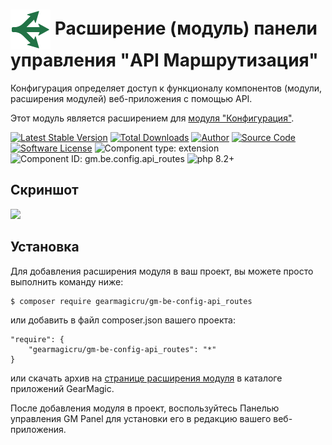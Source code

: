 # <img src="https://raw.githubusercontent.com/gearmagicru/gm-be-config-api_routes/refs/heads/master/assets/images/icon.svg" width="64px" height="64px" align="absmiddle"> Расширение (модуль) панели управления "API Маршрутизация"

Конфигурация определяет доступ к функционалу компонентов (модули, расширения модулей) веб-приложения с помощью API.

Этот модуль является расширением для [модуля "Конфигурация"](https://github.com/gearmagicru/gm-be-config).

[![Latest Stable Version](https://img.shields.io/packagist/v/gearmagicru/gm-be-config-api_routes.svg)](https://packagist.org/packages/gearmagicru/gm-be-config-api_routes)
[![Total Downloads](https://img.shields.io/packagist/dt/gearmagicru/gm-be-config-api_routes.svg)](https://packagist.org/packages/gearmagicru/gm-be-config-api_routes)
[![Author](https://img.shields.io/badge/author-anton.tivonenko@gmail.com-blue.svg)](mailto:anton.tivonenko@gmail)
[![Source Code](https://img.shields.io/badge/source-gearmagicru/gm--be--config--api__routes-blue.svg)](https://github.com/gearmagicru/gm-be-config-api_routes)
[![Software License](https://img.shields.io/badge/license-MIT-brightgreen.svg)](https://github.com/gearmagicru/gm-be-config-api_routes/blob/master/LICENSE)
![Component type: extension](https://img.shields.io/badge/component%20type-extension-green.svg)
![Component ID: gm.be.config.api_routes](https://img.shields.io/badge/component%20id-gm.be.config.api__routes-green.svg)
![php 8.2+](https://img.shields.io/badge/php-min%208.2-red.svg)

## Скриншот
<img src="https://github.com/gearmagicru/gm-be-config-api_routes/blob/master/assets/help/grid.pnggm-be-config-api_routesraw=true">

## Установка

Для добавления расширения модуля в ваш проект, вы можете просто выполнить команду ниже:

```
$ composer require gearmagicru/gm-be-config-api_routes
```

или добавить в файл composer.json вашего проекта:
```
"require": {
    "gearmagicru/gm-be-config-api_routes": "*"
}
```
или скачать архив на [странице расширения модуля](https://apps.gearmagic.ru/component/gm-be-config-api_routes) в каталоге приложений GearMagic.

После добавления модуля в проект, воспользуйтесь Панелью управления GM Panel для установки его в редакцию вашего веб-приложения.
